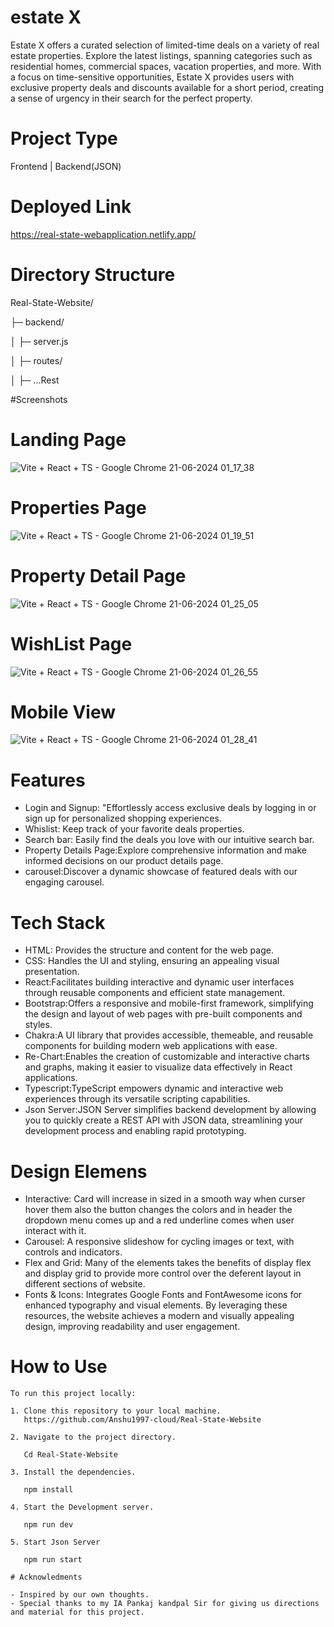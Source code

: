 # estate X

Estate X offers a curated selection of limited-time deals on a variety of real estate properties. Explore the latest listings, spanning categories such as residential homes, commercial spaces, vacation properties, and more. With a focus on time-sensitive opportunities, Estate X provides users with exclusive property deals and discounts available for a short period, creating a sense of urgency in their search for the perfect property.

# Project Type

Frontend | Backend(JSON)

# Deployed Link
https://real-state-webapplication.netlify.app/


# Directory Structure

Real-State-Website/

├─ backend/

│ ├─ server.js

│ ├─ routes/

│ ├─ ...Rest


#Screenshots

  # Landing Page

  ![Vite + React + TS - Google Chrome 21-06-2024 01_17_38](https://github.com/Anshu1997-cloud/Real-State-Website/assets/135546335/79fef60d-4cd2-425d-9cd6-3971dd48a041)


  # Properties Page

  ![Vite + React + TS - Google Chrome 21-06-2024 01_19_51](https://github.com/Anshu1997-cloud/Real-State-Website/assets/135546335/388bf871-a26d-4793-b431-ac87204acde5)

  # Property Detail Page

  ![Vite + React + TS - Google Chrome 21-06-2024 01_25_05](https://github.com/Anshu1997-cloud/Real-State-Website/assets/135546335/c941feec-6894-4695-92b4-bcd68caad843)

  # WishList Page

  ![Vite + React + TS - Google Chrome 21-06-2024 01_26_55](https://github.com/Anshu1997-cloud/Real-State-Website/assets/135546335/85611fb6-d777-4e85-9288-31b668b1a98a)

  # Mobile View

  ![Vite + React + TS - Google Chrome 21-06-2024 01_28_41](https://github.com/Anshu1997-cloud/Real-State-Website/assets/135546335/4172c9a2-3220-44ae-9ac0-ee119dd60100)

  # Features

  - Login and Signup: "Effortlessly access exclusive deals by logging in or sign up for personalized shopping experiences.
  - Whislist: Keep track of your favorite deals properties.
  - Search bar: Easily find the deals you love with our intuitive search bar.
  - Property Details Page:Explore comprehensive information and make informed decisions on our product details page.
  - carousel:Discover a dynamic showcase of featured deals with our engaging carousel.

  # Tech Stack

  - HTML: Provides the structure and content for the web page.
  - CSS: Handles the UI and styling, ensuring an appealing visual presentation.
  - React:Facilitates building interactive and dynamic user interfaces through reusable components and efficient state management.
  - Bootstrap:Offers a responsive and mobile-first framework, simplifying the design and layout of web pages with pre-built components and styles.
  - Chakra:A UI library that provides accessible, themeable, and reusable components for building modern web applications with ease.
  - Re-Chart:Enables the creation of customizable and interactive charts and graphs, making it easier to visualize data effectively in React applications.
  - Typescript:TypeScript empowers dynamic and interactive web experiences through its versatile scripting capabilities.
  - Json Server:JSON Server simplifies backend development by allowing you to quickly create a REST API with JSON data, streamlining your development process and enabling rapid 
    prototyping.

  # Design Elemens 

  - Interactive: Card will increase in sized in a smooth way when curser hover them also the button changes the colors and in header the dropdown menu comes up and a red underline comes 
    when user interact with it.
  - Carousel: A responsive slideshow for cycling images or text, with controls and indicators.
  - Flex and Grid: Many of the elements takes the benefits of display flex and display grid to provide more control over the deferent layout in different sections of website.
  - Fonts & Icons: Integrates Google Fonts and FontAwesome icons for enhanced typography and visual elements. By leveraging these resources, the website achieves a modern and visually 
    appealing design, improving readability and user engagement.

   # How to Use
    To run this project locally:

    1. Clone this repository to your local machine.
       https://github.com/Anshu1997-cloud/Real-State-Website

    2. Navigate to the project directory.

       Cd Real-State-Website

    3. Install the dependencies.

       npm install
       
    4. Start the Development server.

       npm run dev

    5. Start Json Server

       npm run start
    
    # Acknowledments

    - Inspired by our own thoughts.
    - Special thanks to my IA Pankaj kandpal Sir for giving us directions and material for this project.
    

  
  
